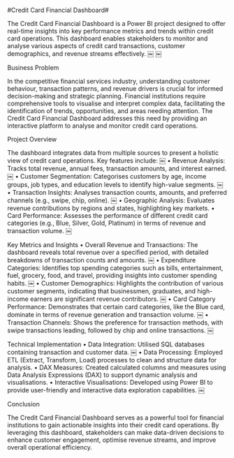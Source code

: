 #Credit Card Financial Dashboard#

The Credit Card Financial Dashboard is a Power BI project designed to offer real-time insights into key performance metrics and trends within credit card operations. This dashboard enables stakeholders to monitor and analyse various aspects of credit card transactions, customer demographics, and revenue streams effectively. ￼ ￼

Business Problem

In the competitive financial services industry, understanding customer behaviour, transaction patterns, and revenue drivers is crucial for informed decision-making and strategic planning. Financial institutions require comprehensive tools to visualise and interpret complex data, facilitating the identification of trends, opportunities, and areas needing attention. The Credit Card Financial Dashboard addresses this need by providing an interactive platform to analyse and monitor credit card operations.

Project Overview

The dashboard integrates data from multiple sources to present a holistic view of credit card operations. Key features include: ￼ • Revenue Analysis: Tracks total revenue, annual fees, transaction amounts, and interest earned. ￼ • Customer Segmentation: Categorises customers by age, income groups, job types, and education levels to identify high-value segments. ￼ • Transaction Insights: Analyses transaction counts, amounts, and preferred channels (e.g., swipe, chip, online). ￼ • Geographic Analysis: Evaluates revenue contributions by regions and states, highlighting key markets. • Card Performance: Assesses the performance of different credit card categories (e.g., Blue, Silver, Gold, Platinum) in terms of revenue and transaction volume. ￼

Key Metrics and Insights • Overall Revenue and Transactions: The dashboard reveals total revenue over a specified period, with detailed breakdowns of transaction counts and amounts. ￼ • Expenditure Categories: Identifies top spending categories such as bills, entertainment, fuel, grocery, food, and travel, providing insights into customer spending habits. ￼ • Customer Demographics: Highlights the contribution of various customer segments, indicating that businessmen, graduates, and high-income earners are significant revenue contributors. ￼ • Card Category Performance: Demonstrates that certain card categories, like the Blue card, dominate in terms of revenue generation and transaction volume. ￼ • Transaction Channels: Shows the preference for transaction methods, with swipe transactions leading, followed by chip and online transactions. ￼

Technical Implementation • Data Integration: Utilised SQL databases containing transaction and customer data. ￼ • Data Processing: Employed ETL (Extract, Transform, Load) processes to clean and structure data for analysis. • DAX Measures: Created calculated columns and measures using Data Analysis Expressions (DAX) to support dynamic analysis and visualisations. • Interactive Visualisations: Developed using Power BI to provide user-friendly and interactive data exploration capabilities. ￼

Conclusion

The Credit Card Financial Dashboard serves as a powerful tool for financial institutions to gain actionable insights into their credit card operations. By leveraging this dashboard, stakeholders can make data-driven decisions to enhance customer engagement, optimise revenue streams, and improve overall operational efficiency.
